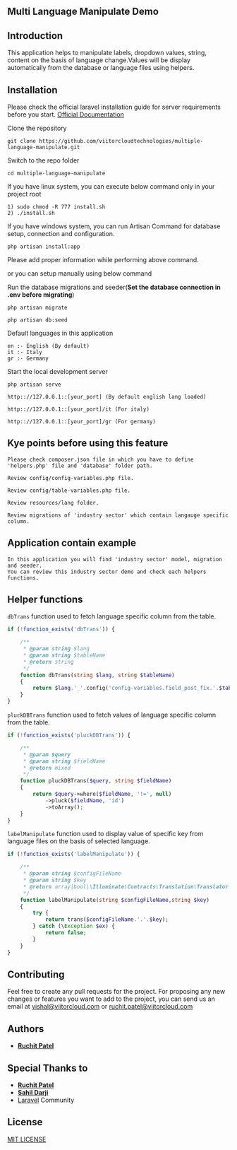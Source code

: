 

## Multi Language Manipulate Demo

## Introduction
This application helps to manipulate labels, dropdown values, string, content on the basis of language change.Values will be display automatically from the database or language files using helpers. 

## Installation

Please check the official laravel installation guide for server requirements before you start. [Official Documentation](https://laravel.com/docs/5.6/installation#installation)

Clone the repository

    git clone https://github.com/viitorcloudtechnologies/multiple-language-manipulate.git
    
Switch to the repo folder

    cd multiple-language-manipulate
    
If you have linux system, you can execute below command only in your project root
    
    1) sudo chmod -R 777 install.sh
    2) ./install.sh
    
If you have windows system, you can run Artisan Command for database setup, connection and configuration.
    
    php artisan install:app
    
Please add proper information while performing above command.

or you can setup manually using below command

Run the database migrations and seeder(**Set the database connection in .env before migrating**)

    php artisan migrate
    
    php artisan db:seed

Default languages in this application
    
    en :- English (By default)
    it :- Italy
    gr :- Germany

Start the local development server

    php artisan serve
    
    http:://127.0.0.1::[your_port] (By default english lang loaded)
    
    http:://127.0.0.1::[your_port]/it (For italy)
    
    http:://127.0.0.1::[your_port]/gr (For germany)
    
   
## Kye points before using this feature
    
    Please check composer.json file in which you have to define 'helpers.php' file and 'database' folder path.
    
    Review config/config-variables.php file.
    
    Review config/table-variables.php file.
    
    Review resources/lang folder.
    
    Review migrations of 'industry sector' which contain langauge specific column. 

## Application contain example
```
In this application you will find 'industry sector' model, migration and seeder.
You can review this industry sector demo and check each helpers functions.
```
## Helper functions

`dbTrans` function used to fetch language specific column from the table.
    
```php
if (!function_exists('dbTrans')) {

    /**
     * @param string $lang
     * @param string $tableName
     * @return string
     */
    function dbTrans(string $lang, string $tableName)
    {
        return $lang.'_'.config('config-variables.field_post_fix.'.$tableName);
    }
}
```

`pluckDBTrans` function used to fetch values of language specific column from the table.
    
```php
if (!function_exists('pluckDBTrans')) {

    /**
     * @param $query
     * @param string $fieldName
     * @return mixed
     */
    function pluckDBTrans($query, string $fieldName)
    {
        return $query->where($fieldName, '!=', null)
            ->pluck($fieldName, 'id')
            ->toArray();
    }
}
```

`labelManipulate` function used to display value of specific key from language files on the basis of selected language.
    
```php
if (!function_exists('labelManipulate')) {

    /**
     * @param string $configFileName
     * @param string $key
     * @return array|bool|\Illuminate\Contracts\Translation\Translator|null|string
     */
    function labelManipulate(string $configFileName,string $key)
    {
        try {
            return trans($configFileName.'.'.$key);
        } catch (\Exception $ex) {
            return false;
        }
    }
}
```

## Contributing
Feel free to create any pull requests for the project. For proposing any new changes or features you want to add to the project, you can send us an email at vishal@viitorcloud.com or ruchit.patel@viitorcloud.com

## Authors
* [**Ruchit Patel**](https://github.com/ruchit-viitorcloud)

## Special Thanks to
* [**Ruchit Patel**](https://github.com/ruchit-viitorcloud)
* [**Sahil Darji**](https://github.com/vc-sahil)
* [Laravel](https://laravel.com) Community

## License
[MIT LICENSE](https://github.com/viitorcloudtechnologies/multiple-language-manipulate/blob/master/LICENSE)
